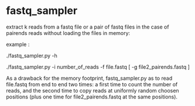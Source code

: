 fastq_sampler
=============

extract k reads from a fastq file or a pair of fastq files in the case of pairends reads without loading the files in memory:

example :

./fastq_sampler.py -h

./fastq_sampler.py -i number_of_reads -f file.fastq [ -g file2_pairends.fastq ]


As a drawback for the memory footprint, fastq_sampler.py as to read file.fastq from end to end two times: a first time to count the number of reads, and the second time to copy reads at uniformly random choosen positions (plus one time for file2_pairends.fastq at the same positions).

